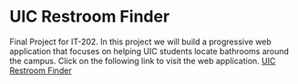 # UIC Restroom Finder
Final Project for IT-202.
In this project we will build a progressive web application that focuses on helping UIC students locate bathrooms around the campus. Click on the following link to visit the web application.
<a href="andylido.github.io/UIC-Restrooms" target="_blank">UIC Restroom Finder</a>
